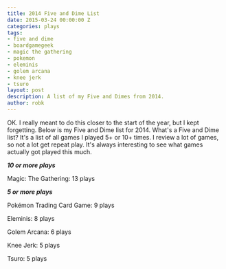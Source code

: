 ```yaml
---
title: 2014 Five and Dime List
date: 2015-03-24 00:00:00 Z
categories: plays
tags:
- five and dime
- boardgamegeek
- magic the gathering
- pokemon
- eleminis
- golem arcana
- knee jerk
- tsuro
layout: post
description: A list of my Five and Dimes from 2014.
author: robk
---
```


OK. I really meant to do this closer to the start of the year, but I kept forgetting. Below is my Five and Dime list for 2014. What's a Five and Dime list? It's a list of all games I played 5+ or 10+ times. I review a lot of games, so not a lot get repeat play. It's always interesting to see what games actually got played this much.

***10 or more plays***

Magic: The Gathering: 13 plays

***5 or more plays***

Pokémon Trading Card Game: 9 plays

Eleminis: 8 plays

Golem Arcana: 6 plays

Knee Jerk: 5 plays

Tsuro: 5 plays
